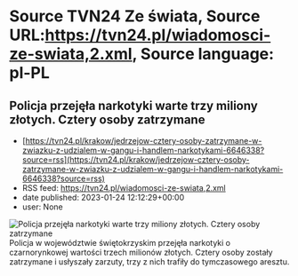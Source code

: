 # Source TVN24 Ze świata, Source URL:https://tvn24.pl/wiadomosci-ze-swiata,2.xml, Source language: pl-PL

## Policja przejęła narkotyki warte trzy miliony złotych. Cztery osoby zatrzymane
 - [https://tvn24.pl/krakow/jedrzejow-cztery-osoby-zatrzymane-w-zwiazku-z-udzialem-w-gangu-i-handlem-narkotykami-6646338?source=rss](https://tvn24.pl/krakow/jedrzejow-cztery-osoby-zatrzymane-w-zwiazku-z-udzialem-w-gangu-i-handlem-narkotykami-6646338?source=rss)
 - RSS feed: https://tvn24.pl/wiadomosci-ze-swiata,2.xml
 - date published: 2023-01-24 12:12:29+00:00
 - user: None

<img alt="Policja przejęła narkotyki warte trzy miliony złotych. Cztery osoby zatrzymane" src="https://tvn24.pl/krakow/cdn-zdjecie-sz9wvg-cztery-osoby-zostaly-zatrzymane-i-uslyszaly-zarzuty-6646336/alternates/LANDSCAPE_1280" />
    Policja w województwie świętokrzyskim przejęła narkotyki o czarnorynkowej wartości trzech milionów złotych. Cztery osoby zostały zatrzymane i usłyszały zarzuty, trzy z nich trafiły do tymczasowego aresztu.
